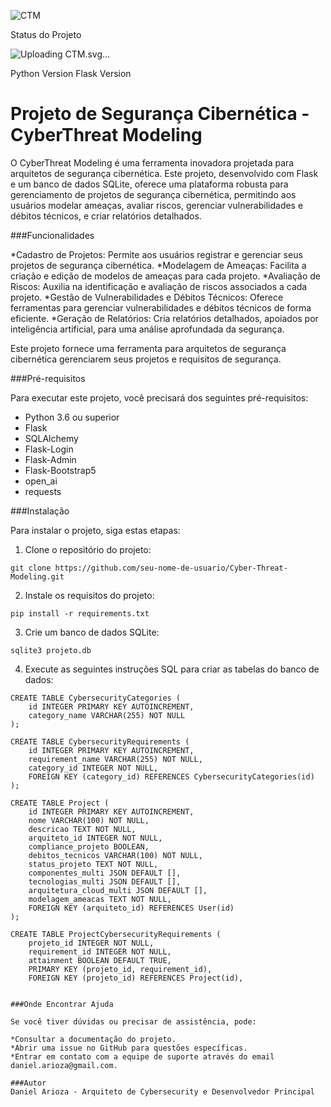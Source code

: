 ![CTM](https://github.com/darioza/CyberThreatModeling/assets/24236687/92dc5807-6b8c-497b-a44c-a0d628fc616c)

Status do Projeto

![Uploading CTM<svg width="2005" height="1925" xmlns="http://www.w3.org/2000/svg" xmlns:xlink="http://www.w3.org/1999/xlink" xml:space="preserve" overflow="hidden"><defs><clipPath id="clip0"><rect x="853" y="310" width="2005" height="1925"/></clipPath></defs><g clip-path="url(#clip0)" transform="translate(-853 -310)"><path d="M477.916 16.9535C571.064 119.006 699.465 181.885 837.169 192.884 862.751 195.284 882.248 216.858 882.063 242.563L882.063 367.945C882.063 640.492 708.784 889.831 468.192 1044.11 451.661 1054.72 430.467 1054.72 413.938 1044.11 173.344 889.831 0.0657835 640.492 0.0657835 367.945L0.0657835 242.563C-0.119977 216.858 19.377 195.284 44.9587 192.884 182.663 181.885 311.064 119.006 404.214 16.9535 421.774-3.40705 452.507-5.67153 472.86 11.8952 474.666 13.4552 476.356 15.1456 477.916 16.9535Z" stroke="#FFFFFF" stroke-width="14.9514" stroke-miterlimit="8" fill="#13294B" fill-rule="evenodd" transform="matrix(-1 1.22465e-16 1.22465e-16 1 2297.5 638.5)"/><path d="M1855.58 1046.9C1897 1046.9 1930.58 1079.92 1930.58 1120.65 1930.58 1141.02 1922.19 1159.46 1908.62 1172.8L1891.59 1184.08 1891.65 1186.08C1891.65 1238.45 1886.45 1280.9 1880.05 1280.9L1831.11 1280.9C1824.71 1280.9 1819.51 1238.45 1819.51 1186.08L1819.56 1184.08 1802.54 1172.8C1788.97 1159.46 1780.58 1141.02 1780.58 1120.65 1780.58 1079.92 1814.15 1046.9 1855.58 1046.9Z" fill="#FFFFFF" fill-rule="evenodd"/><path d="M917.01 803.278C869.806 720.358 898.267 615.15 980.566 568.299 1062.86 521.448 1167.86 550.682 1215.06 633.601 1262.27 716.521 1233.81 821.728 1151.51 868.579 1069.21 915.43 964.214 886.197 917.01 803.278Z" stroke="#13294B" stroke-width="82.0868" stroke-miterlimit="8" fill="none" fill-rule="evenodd"/><path d="M2717.78 559.156C2803.99 600.054 2840.96 702.581 2800.37 788.141 2759.78 873.7 2656.98 909.918 2570.78 869.02 2484.57 828.123 2447.6 725.596 2488.19 640.036 2528.78 554.477 2631.58 518.259 2717.78 559.156Z" stroke="#13294B" stroke-width="82.0868" stroke-miterlimit="8" fill="none" fill-rule="evenodd"/><path d="M1964.45 2154.77C1890.46 2215.02 1782 2204.32 1722.2 2130.89 1662.41 2057.46 1673.9 1949.08 1747.89 1888.83 1821.87 1828.58 1930.34 1839.28 1990.13 1912.71 2049.93 1986.14 2038.44 2094.53 1964.45 2154.77Z" stroke="#13294B" stroke-width="82.0868" stroke-miterlimit="8" fill="none" fill-rule="evenodd"/><path d="M0 0 530.273 257.737" stroke="#13294B" stroke-width="66.4583" stroke-miterlimit="8" fill="none" fill-rule="evenodd" transform="matrix(0.996998 0.0774241 0.0774241 -0.996998 1451.74 559.949)"/><path d="M1979.43 340.303 2488.15 638.322" stroke="#13294B" stroke-width="66.4583" stroke-miterlimit="8" fill="none" fill-rule="evenodd"/><path d="M0 0 530.273 251.103" stroke="#13294B" stroke-width="66.4583" stroke-miterlimit="8" fill="none" fill-rule="evenodd" transform="matrix(-0.537447 0.843298 0.843298 0.537447 2585.49 1097.75)"/><path d="M2525.36 1663.13 2028.61 1975.35" stroke="#13294B" stroke-width="66.4583" stroke-miterlimit="8" fill="none" fill-rule="evenodd"/><path d="M0 0 530.273 257.737" stroke="#13294B" stroke-width="66.4583" stroke-miterlimit="8" fill="none" fill-rule="evenodd" transform="matrix(-0.457232 -0.889347 -0.889347 0.457232 1538.47 1806.77)"/><path d="M1074.6 1472.82 1061.36 883.373" stroke="#13294B" stroke-width="66.4583" stroke-miterlimit="8" fill="none" fill-rule="evenodd"/></g></svg>.svg…]()

Python Version
Flask Version

 # Projeto de Segurança Cibernética - CyberThreat Modeling

O CyberThreat Modeling é uma ferramenta inovadora projetada para arquitetos de segurança cibernética. Este projeto, desenvolvido com Flask e um banco de dados SQLite, oferece uma plataforma robusta para gerenciamento de projetos de segurança cibernética, permitindo aos usuários modelar ameaças, avaliar riscos, gerenciar vulnerabilidades e débitos técnicos, e criar relatórios detalhados.

###Funcionalidades

*Cadastro de Projetos: Permite aos usuários registrar e gerenciar seus projetos de segurança cibernética.
*Modelagem de Ameaças: Facilita a criação e edição de modelos de ameaças para cada projeto.
*Avaliação de Riscos: Auxilia na identificação e avaliação de riscos associados a cada projeto.
*Gestão de Vulnerabilidades e Débitos Técnicos: Oferece ferramentas para gerenciar vulnerabilidades e débitos técnicos de forma eficiente.
*Geração de Relatórios: Cria relatórios detalhados, apoiados por inteligência artificial, para uma análise aprofundada da segurança.

Este projeto fornece uma ferramenta para arquitetos de segurança cibernética gerenciarem seus projetos e requisitos de segurança.

###Pré-requisitos

Para executar este projeto, você precisará dos seguintes pré-requisitos:

* Python 3.6 ou superior
* Flask
* SQLAlchemy
* Flask-Login
* Flask-Admin
* Flask-Bootstrap5
* open_ai
* requests

###Instalação

Para instalar o projeto, siga estas etapas:

1. Clone o repositório do projeto:

```
git clone https://github.com/seu-nome-de-usuario/Cyber-Threat-Modeling.git
```

2. Instale os requisitos do projeto:

```
pip install -r requirements.txt
```

3. Crie um banco de dados SQLite:

```
sqlite3 projeto.db
```

4. Execute as seguintes instruções SQL para criar as tabelas do banco de dados:

```
CREATE TABLE CybersecurityCategories (
    id INTEGER PRIMARY KEY AUTOINCREMENT,
    category_name VARCHAR(255) NOT NULL
);

CREATE TABLE CybersecurityRequirements (
    id INTEGER PRIMARY KEY AUTOINCREMENT,
    requirement_name VARCHAR(255) NOT NULL,
    category_id INTEGER NOT NULL,
    FOREIGN KEY (category_id) REFERENCES CybersecurityCategories(id)
);

CREATE TABLE Project (
    id INTEGER PRIMARY KEY AUTOINCREMENT,
    nome VARCHAR(100) NOT NULL,
    descricao TEXT NOT NULL,
    arquiteto_id INTEGER NOT NULL,
    compliance_projeto BOOLEAN,
    debitos_tecnicos VARCHAR(100) NOT NULL,
    status_projeto TEXT NOT NULL,
    componentes_multi JSON DEFAULT [],
    tecnologias_multi JSON DEFAULT [],
    arquitetura_cloud_multi JSON DEFAULT [],
    modelagem_ameacas TEXT NOT NULL,
    FOREIGN KEY (arquiteto_id) REFERENCES User(id)
);

CREATE TABLE ProjectCybersecurityRequirements (
    projeto_id INTEGER NOT NULL,
    requirement_id INTEGER NOT NULL,
    attainment BOOLEAN DEFAULT TRUE,
    PRIMARY KEY (projeto_id, requirement_id),
    FOREIGN KEY (projeto_id) REFERENCES Project(id),


###Onde Encontrar Ajuda

Se você tiver dúvidas ou precisar de assistência, pode:

*Consultar a documentação do projeto.
*Abrir uma issue no GitHub para questões específicas.
*Entrar em contato com a equipe de suporte através do email daniel.arioza@gmail.com.

###Autor
Daniel Arioza - Arquiteto de Cybersecurity e Desenvolvedor Principal
